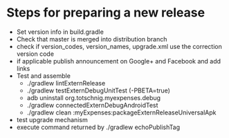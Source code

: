 # Steps for preparing a new release
  
* Set version info in build.gradle
* Check that master is merged into distribution branch
* check if version_codes, version_names, upgrade.xml use the correction version code
* if applicable publish announcement on Google+ and Facebook and add links
* Test and assemble
  * ./gradlew lintExternRelease
  * ./gradlew testExternDebugUnitTest (-PBETA=true)
  * adb uninstall org.totschnig.myexpenses.debug
  * ./gradlew connectedExternDebugAndroidTest
  * ./gradlew clean :myExpenses:packageExternReleaseUniversalApk
* test upgrade mechanism
* execute command returned by ./gradlew echoPublishTag
